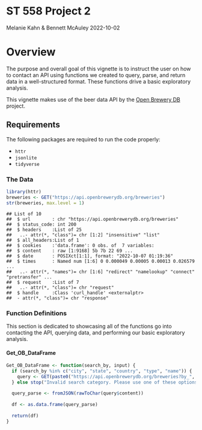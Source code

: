 ST 558 Project 2
================
Melanie Kahn & Bennett McAuley
2022-10-02

# Overview

The purpose and overall goal of this vignette is to instruct the user on
how to contact an API using functions we created to query, parse, and
return data in a well-structured format. These functions drive a basic
exploratory analysis.

This vignette makes use of the beer data API by the [Open Brewery
DB](https://www.openbrewerydb.org/faq) project.

## Requirements

The following packages are required to run the code properly:

-   `httr`
-   `jsonlite`
-   `tidyverse`

### The Data

``` r
library(httr)
breweries <- GET("https://api.openbrewerydb.org/breweries")
str(breweries, max.level = 1)
```

    ## List of 10
    ##  $ url        : chr "https://api.openbrewerydb.org/breweries"
    ##  $ status_code: int 200
    ##  $ headers    :List of 25
    ##   ..- attr(*, "class")= chr [1:2] "insensitive" "list"
    ##  $ all_headers:List of 1
    ##  $ cookies    :'data.frame': 0 obs. of  7 variables:
    ##  $ content    : raw [1:9168] 5b 7b 22 69 ...
    ##  $ date       : POSIXct[1:1], format: "2022-10-07 01:19:36"
    ##  $ times      : Named num [1:6] 0 0.000049 0.00005 0.00013 0.026579 ...
    ##   ..- attr(*, "names")= chr [1:6] "redirect" "namelookup" "connect" "pretransfer" ...
    ##  $ request    :List of 7
    ##   ..- attr(*, "class")= chr "request"
    ##  $ handle     :Class 'curl_handle' <externalptr> 
    ##  - attr(*, "class")= chr "response"

### Function Definitions

This section is dedicated to showcasing all of the functions go into
contacting the API, querying data, and performing our basic exploratory
analysis.

#### Get_OB_DataFrame

``` r
Get_OB_DataFrame <- function(search_by, input) {
  if (search_by %in% c("city", "state", "country", "type", "name")) {
    query <- GET(paste0("https://api.openbrewerydb.org/breweries?by_", search_by, "=", input))
  } else stop("Invalid search category. Please use one of these options: 'city', 'state', 'country', 'type' or 'name'.")
  
  query_parse <- fromJSON(rawToChar(query$content))
  
  df <- as.data.frame(query_parse)
  
  return(df)
}
```
